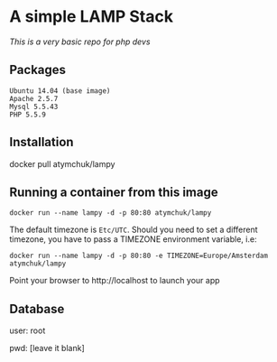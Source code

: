 # A simple LAMP Stack

*This is a very basic repo for php devs*


Packages
--------

    Ubuntu 14.04 (base image)
    Apache 2.5.7
    Mysql 5.5.43
    PHP 5.5.9

Installation
------------
docker pull atymchuk/lampy

Running a container from this image
-----------------------------------
`docker run --name lampy -d -p 80:80 atymchuk/lampy`

The default timezone is `Etc/UTC`. Should you need to set a different timezone, you have to pass a TIMEZONE environment variable, i.e:

`docker run --name lampy -d -p 80:80 -e TIMEZONE=Europe/Amsterdam atymchuk/lampy`

Point your browser to http://localhost to launch your app

Database
--------
user: root

pwd: [leave it blank]
